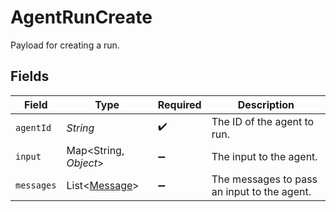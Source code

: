 # AgentRunCreate

Payload for creating a run.


## Fields

| Field                                                | Type                                                 | Required                                             | Description                                          |
| ---------------------------------------------------- | ---------------------------------------------------- | ---------------------------------------------------- | ---------------------------------------------------- |
| `agentId`                                            | *String*                                             | :heavy_check_mark:                                   | The ID of the agent to run.                          |
| `input`                                              | Map\<String, *Object*>                               | :heavy_minus_sign:                                   | The input to the agent.                              |
| `messages`                                           | List\<[Message](../../models/components/Message.md)> | :heavy_minus_sign:                                   | The messages to pass an input to the agent.          |